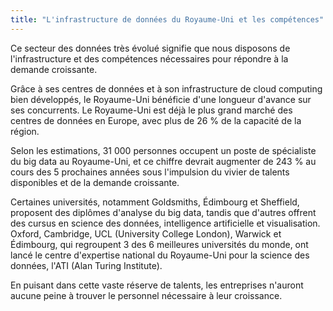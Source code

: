 ```yaml
---
title: "L'infrastructure de données du Royaume-Uni et les compétences"
---
```


Ce secteur des données très évolué signifie que nous disposons de l'infrastructure et des compétences nécessaires pour répondre à la demande croissante.

Grâce à ses centres de données et à son infrastructure de cloud computing bien développés, le Royaume-Uni bénéficie d'une longueur d'avance sur ses concurrents. Le Royaume-Uni est déjà le plus grand marché des centres de données en Europe, avec plus de 26 % de la capacité de la région.

Selon les estimations, 31 000 personnes occupent un poste de spécialiste du big data au Royaume-Uni, et ce chiffre devrait augmenter de 243 % au cours des 5 prochaines années sous l'impulsion du vivier de talents disponibles et de la demande croissante. 

Certaines universités, notamment Goldsmiths, Édimbourg et Sheffield, proposent des diplômes d'analyse du big data, tandis que d'autres offrent des cursus en science des données, intelligence artificielle et visualisation. Oxford, Cambridge, UCL (University College London), Warwick et Édimbourg, qui regroupent 3 des 6 meilleures universités du monde, ont lancé le centre d'expertise national du Royaume-Uni pour la science des données, l'ATI (Alan Turing Institute).

En puisant dans cette vaste réserve de talents, les entreprises n'auront aucune peine à trouver le personnel nécessaire à leur croissance.
